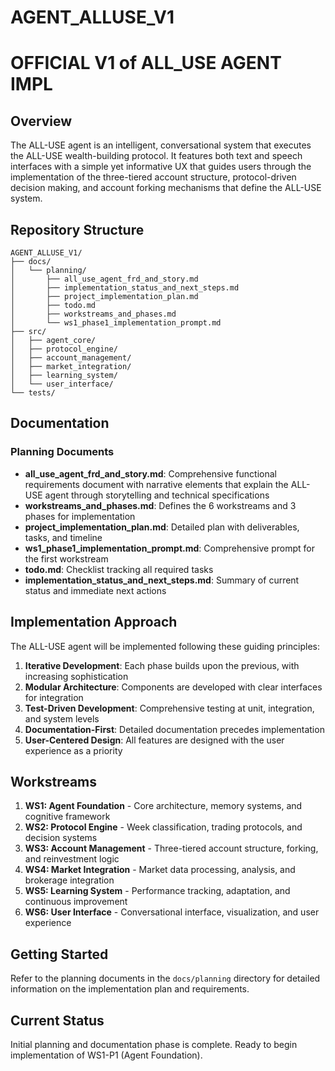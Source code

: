 # AGENT_ALLUSE_V1
# OFFICIAL V1 of ALL_USE AGENT IMPL

## Overview

The ALL-USE agent is an intelligent, conversational system that executes the ALL-USE wealth-building protocol. It features both text and speech interfaces with a simple yet informative UX that guides users through the implementation of the three-tiered account structure, protocol-driven decision making, and account forking mechanisms that define the ALL-USE system.

## Repository Structure

```
AGENT_ALLUSE_V1/
├── docs/
│   └── planning/
│       ├── all_use_agent_frd_and_story.md
│       ├── implementation_status_and_next_steps.md
│       ├── project_implementation_plan.md
│       ├── todo.md
│       ├── workstreams_and_phases.md
│       └── ws1_phase1_implementation_prompt.md
├── src/
│   ├── agent_core/
│   ├── protocol_engine/
│   ├── account_management/
│   ├── market_integration/
│   ├── learning_system/
│   └── user_interface/
└── tests/
```

## Documentation

### Planning Documents

- **all_use_agent_frd_and_story.md**: Comprehensive functional requirements document with narrative elements that explain the ALL-USE agent through storytelling and technical specifications
- **workstreams_and_phases.md**: Defines the 6 workstreams and 3 phases for implementation
- **project_implementation_plan.md**: Detailed plan with deliverables, tasks, and timeline
- **ws1_phase1_implementation_prompt.md**: Comprehensive prompt for the first workstream
- **todo.md**: Checklist tracking all required tasks
- **implementation_status_and_next_steps.md**: Summary of current status and immediate next actions

## Implementation Approach

The ALL-USE agent will be implemented following these guiding principles:

1. **Iterative Development**: Each phase builds upon the previous, with increasing sophistication
2. **Modular Architecture**: Components are developed with clear interfaces for integration
3. **Test-Driven Development**: Comprehensive testing at unit, integration, and system levels
4. **Documentation-First**: Detailed documentation precedes implementation
5. **User-Centered Design**: All features are designed with the user experience as a priority

## Workstreams

1. **WS1: Agent Foundation** - Core architecture, memory systems, and cognitive framework
2. **WS2: Protocol Engine** - Week classification, trading protocols, and decision systems
3. **WS3: Account Management** - Three-tiered account structure, forking, and reinvestment logic
4. **WS4: Market Integration** - Market data processing, analysis, and brokerage integration
5. **WS5: Learning System** - Performance tracking, adaptation, and continuous improvement
6. **WS6: User Interface** - Conversational interface, visualization, and user experience

## Getting Started

Refer to the planning documents in the `docs/planning` directory for detailed information on the implementation plan and requirements.

## Current Status

Initial planning and documentation phase is complete. Ready to begin implementation of WS1-P1 (Agent Foundation).
